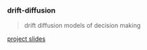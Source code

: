 ### drift-diffusion
> drift diffusion models of decision making

[project slides](./docs/slides/slides-04MAR2025.pdf)
